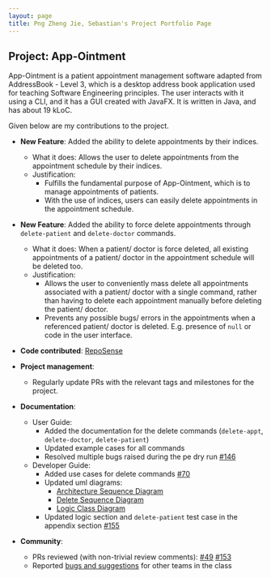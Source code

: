 ```yaml
---
layout: page
title: Png Zheng Jie, Sebastian's Project Portfolio Page
---
```


## Project: App-Ointment

App-Ointment is a patient appointment management software adapted from AddressBook - Level 3, which is a desktop 
address book application used for teaching Software Engineering principles. The user interacts with it using a CLI, and 
it has a GUI created with JavaFX. It is written in Java, and has about 19 kLoC.

Given below are my contributions to the project.

* **New Feature**: Added the ability to delete appointments by their indices.
    * What it does: Allows the user to delete appointments from the appointment schedule by their indices.
    * Justification: 
        * Fulfills the fundamental purpose of App-Ointment, which is to manage appointments of patients.
        * With the use of indices, users can easily delete appointments in the appointment schedule.


* **New Feature**: Added the ability to force delete appointments through `delete-patient` and `delete-doctor` commands.
    * What it does: When a patient/ doctor is force deleted, all existing appointments of a patient/ doctor in the 
        appointment schedule will be deleted too.
    * Justification: 
        * Allows the user to conveniently mass delete all appointments associated with a patient/ doctor with a single 
            command, rather than having to delete each appointment manually before deleting the patient/ doctor.
        * Prevents any possible bugs/ errors in the appointments when a referenced patient/ doctor is deleted. E.g. 
            presence of `null` or code in the user interface.


* **Code contributed**: [RepoSense](https://nus-cs2103-ay2021s2.github.io/tp-dashboard/?search=pngsebastian&sort=groupTitle&sortWithin=title&timeframe=commit&mergegroup=&groupSelect=groupByAuthors&breakdown=true&since=2021-02-19&checkedFileTypes=docs~functional-code~test-code~other)


* **Project management**:
    * Regularly update PRs with the relevant tags and milestones for the project.


* **Documentation**:
     * User Guide:
        * Added the documentation for the delete commands (`delete-appt`, `delete-doctor`, `delete-patient`)
        * Updated example cases for all commands
        * Resolved multiple bugs raised during the pe dry run [#146](https://github.com/AY2021S2-CS2103-W17-2/tp/pull/146)
     * Developer Guide:
        * Added use cases for delete commands 
            [#70](https://github.com/AY2021S2-CS2103-W17-2/tp/pull/70) 
        * Updated uml diagrams:
            * [Architecture Sequence Diagram](https://github.com/AY2021S2-CS2103-W17-2/tp/blob/master/docs/diagrams/ArchitectureSequenceDiagram.puml) 
            * [Delete Sequence Diagram](https://github.com/AY2021S2-CS2103-W17-2/tp/blob/master/docs/diagrams/DeleteSequenceDiagram.puml)
            * [Logic Class Diagram](https://github.com/AY2021S2-CS2103-W17-2/tp/blob/master/docs/diagrams/LogicClassDiagram.puml)
        * Updated logic section and `delete-patient` test case in the appendix section 
            [#155](https://github.com/AY2021S2-CS2103-W17-2/tp/pull/155)


* **Community**:
    * PRs reviewed (with non-trivial review comments):
        [#49](https://github.com/AY2021S2-CS2103-W17-2/tp/pull/49)
        [#153](https://github.com/AY2021S2-CS2103-W17-2/tp/pull/153)
    * Reported [bugs and suggestions](https://github.com/pngsebastian/ped/issues) for other teams in the class 
